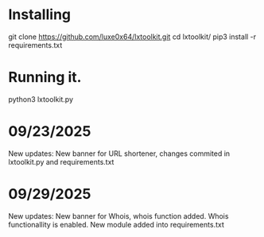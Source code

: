 # Installing

git clone https://github.com/luxe0x64/lxtoolkit.git
cd lxtoolkit/
pip3 install -r requirements.txt

# Running it.

python3 lxtoolkit.py


# 09/23/2025
New updates: New banner for URL shortener, changes commited in lxtoolkit.py and requirements.txt

# 09/29/2025
New updates: New banner for Whois, whois function added. Whois functionallity is enabled. New module added into requirements.txt
